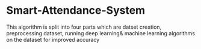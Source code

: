 # Smart-Attendance-System
This algorithm is split into four parts which are datset creation, preprocessing dataset, running deep learning&amp; machine learning algorithms on the dataset for improved accuracy
